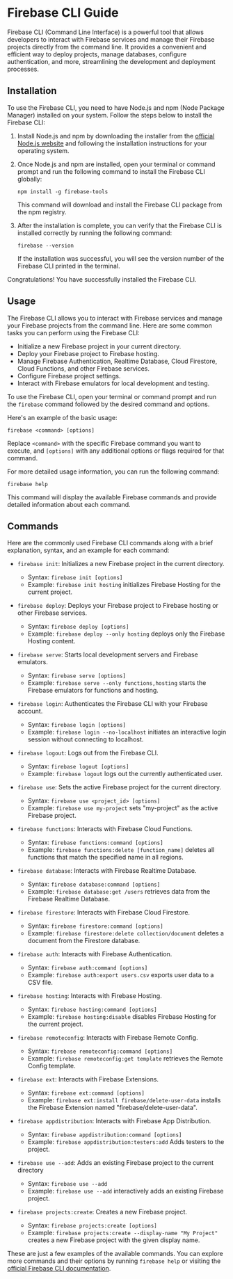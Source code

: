 # Firebase CLI Guide

Firebase CLI (Command Line Interface) is a powerful tool that allows developers to interact with Firebase services and manage their Firebase projects directly from the command line. It provides a convenient and efficient way to deploy projects, manage databases, configure authentication, and more, streamlining the development and deployment processes.

## Installation

To use the Firebase CLI, you need to have Node.js and npm (Node Package Manager) installed on your system. Follow the steps below to install the Firebase CLI:

1. Install Node.js and npm by downloading the installer from the [official Node.js website](https://nodejs.org/en/download/) and following the installation instructions for your operating system.

2. Once Node.js and npm are installed, open your terminal or command prompt and run the following command to install the Firebase CLI globally:

   ```
   npm install -g firebase-tools
   ```

   This command will download and install the Firebase CLI package from the npm registry.

3. After the installation is complete, you can verify that the Firebase CLI is installed correctly by running the following command:

   ```
   firebase --version
   ```

   If the installation was successful, you will see the version number of the Firebase CLI printed in the terminal.

Congratulations! You have successfully installed the Firebase CLI.

## Usage

The Firebase CLI allows you to interact with Firebase services and manage your Firebase projects from the command line. Here are some common tasks you can perform using the Firebase CLI:

- Initialize a new Firebase project in your current directory.
- Deploy your Firebase project to Firebase hosting.
- Manage Firebase Authentication, Realtime Database, Cloud Firestore, Cloud Functions, and other Firebase services.
- Configure Firebase project settings.
- Interact with Firebase emulators for local development and testing.

To use the Firebase CLI, open your terminal or command prompt and run the `firebase` command followed by the desired command and options.

Here's an example of the basic usage:

```
firebase <command> [options]
```

Replace `<command>` with the specific Firebase command you want to execute, and `[options]` with any additional options or flags required for that command.

For more detailed usage information, you can run the following command:

```
firebase help
```

This command will display the available Firebase commands and provide detailed information about each command.

## Commands

Here are the commonly used Firebase CLI commands along with a brief explanation, syntax, and an example for each command:

- `firebase init`: Initializes a new Firebase project in the current directory.

  - Syntax: `firebase init [options]`
  - Example: `firebase init hosting` initializes Firebase Hosting for the current project.

- `firebase deploy`: Deploys your Firebase project to Firebase hosting or other Firebase services.

  - Syntax: `firebase deploy [options]`
  - Example: `firebase deploy --only hosting` deploys only the Firebase Hosting content.

- `firebase serve`: Starts local development servers and Firebase emulators.

  - Syntax: `firebase serve [options]`
  - Example: `firebase serve --only functions,hosting` starts the Firebase emulators for functions and hosting.

- `firebase login`: Authenticates the Firebase CLI with your Firebase account.

  - Syntax: `firebase login [options]`
  - Example: `firebase login --no-localhost` initiates an interactive login session without connecting to localhost.

- `firebase logout`: Logs out from the Firebase CLI.

  - Syntax: `firebase logout [options]`
  - Example: `firebase logout` logs out the currently authenticated user.

- `firebase use`: Sets the active Firebase project for the current directory.

  - Syntax: `firebase use <project_id> [options]`
  - Example: `firebase use my-project` sets "my-project" as the active Firebase project.

- `firebase functions`: Interacts with Firebase Cloud Functions.

  - Syntax: `firebase functions:command [options]`
  - Example: `firebase functions:delete [function_name]` deletes all functions that match the specified name in all regions.

- `firebase database`: Interacts with Firebase Realtime Database.

  - Syntax: `firebase database:command [options]`
  - Example: `firebase database:get /users` retrieves data from the Firebase Realtime Database.

- `firebase firestore`: Interacts with Firebase Cloud Firestore.

  - Syntax: `firebase firestore:command [options]`
  - Example: `firebase firestore:delete collection/document` deletes a document from the Firestore database.

- `firebase auth`: Interacts with Firebase Authentication.

  - Syntax: `firebase auth:command [options]`
  - Example: `firebase auth:export users.csv` exports user data to a CSV file.

- `firebase hosting`: Interacts with Firebase Hosting.

  - Syntax: `firebase hosting:command [options]`
  - Example: `firebase hosting:disable` disables Firebase Hosting for the current project.

- `firebase remoteconfig`: Interacts with Firebase Remote Config.

  - Syntax: `firebase remoteconfig:command [options]`
  - Example: `firebase remoteconfig:get template` retrieves the Remote Config template.

- `firebase ext`: Interacts with Firebase Extensions.

  - Syntax: `firebase ext:command [options]`
  - Example: `firebase ext:install firebase/delete-user-data` installs the Firebase Extension named "firebase/delete-user-data".

- `firebase appdistribution`: Interacts with Firebase App Distribution.

  - Syntax: `firebase appdistribution:command [options]`
  - Example: `firebase appdistribution:testers:add` Adds testers to the project.

- `firebase use --add`: Adds an existing Firebase project to the current directory

  - Syntax: `firebase use --add`
  - Example: `firebase use --add` interactively adds an existing Firebase project.

- `firebase projects:create`: Creates a new Firebase project.
  - Syntax: `firebase projects:create [options]`
  - Example: `firebase projects:create --display-name "My Project"` creates a new Firebase project with the given display name.

These are just a few examples of the available commands. You can explore more commands and their options by running `firebase help` or visiting the [official Firebase CLI documentation](https://firebase.google.com/docs/cli).
